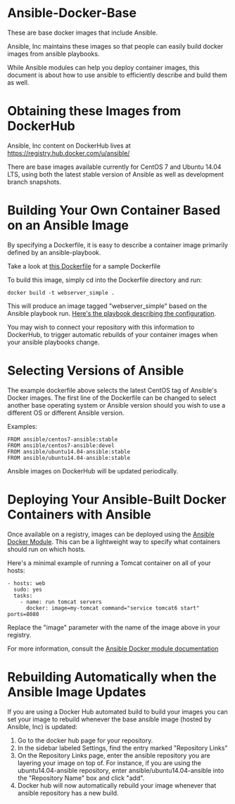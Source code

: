 Ansible-Docker-Base
===================

These are base docker images that include Ansible.  

Ansible, Inc maintains these images so that people can easily build docker images from ansible playbooks.

While Ansible modules can help you deploy container images, this document is about how to use ansible to efficiently describe and build them as well.

Obtaining these Images from DockerHub
=====================================

Ansible, Inc content on DockerHub lives at https://registry.hub.docker.com/u/ansible/

There are base images available currently for CentOS 7 and Ubuntu 14.04 LTS, using both the latest
stable version of Ansible as well as development branch snapshots.

Building Your Own Container Based on an Ansible Image
=====================================================

By specifying a Dockerfile, it is easy to describe a container image primarily defined by an ansible-playbook.

Take a look at [this Dockerfile](https://github.com/ansible/ansible-docker-base/blob/master/examples/webserver-simple/Dockerfile) for a sample Dockerfile

To build this image, simply cd into the Dockerfile directory and run:

    docker build -t webserver_simple .
    
This will produce an image tagged "webserver_simple" based on the Ansible playbook run.  [Here's the playbook describing the configuration](https://github.com/ansible/ansible-docker-base/blob/master/examples/webserver-simple/ansible/site.yml).

You may wish to connect your repository with this information to DockerHub, to trigger automatic rebuilds of your container
images when your ansible playbooks change.

Selecting Versions of Ansible
=============================

The example dockerfile above selects the latest CentOS tag of Ansible's Docker images.  The first line of the Dockerfile can be changed to select another base operating system or Ansible version should you wish to use a different OS or different Ansible version.

Examples:

    FROM ansible/centos7-ansible:stable
    FROM ansible/centos7-ansible:devel
    FROM ansible/ubuntu14.04-ansible:stable
    FROM ansible/ubuntu14.04-ansible:stable
    
Ansible images on DockerHub will be updated periodically.


Deploying Your Ansible-Built Docker Containers with Ansible
===========================================================

Once available on a registry, images can be deployed using the [Ansible Docker Module](http://docs.ansible.com/docker_module.html).  This can be a lightweight
way to specify what containers should run on which hosts.

Here's a minimal example of running a Tomcat container on all of your hosts:

    - hosts: web
      sudo: yes
      tasks:
        - name: run tomcat servers
          docker: image=my-tomcat command="service tomcat6 start" ports=8080

Replace the "image" parameter with the name of the image above in your registry.

For more information, consult the [Ansible Docker module documentation](http://docs.ansible.com/docker_module.html)

Rebuilding Automatically when the Ansible Image Updates
=======================================================

If you are using a Docker Hub automated build to build your images you can set
your image to rebuild whenever the base ansible image (hosted by Ansible, Inc) is updated:

1) Go to the docker hub page for your repository.
2) In the sidebar labeled Settings, find the entry marked "Repository Links"
3) On the Repository Links page, enter the ansible repository you are layering
   your image on top of.  For instance, if you are using the
   ubuntu14.04-ansible repository, enter ansible/ubuntu14.04-ansible
   into the "Repository Name" box and click "add".
4) Docker hub will now automatically rebuild your image whenever that ansible
   repository has a new build.

